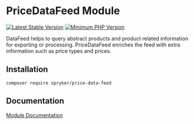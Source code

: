 # PriceDataFeed Module
[![Latest Stable Version](https://poser.pugx.org/spryker/price-data-feed/v/stable.svg)](https://packagist.org/packages/spryker/price-data-feed)
[![Minimum PHP Version](https://img.shields.io/badge/php-%3E%3D%207.4-8892BF.svg)](https://php.net/)

DataFeed helps to query abstract products and product related information for exporting or processing. PriceDataFeed enriches the feed with extra information such as price types and prices.

## Installation

```
composer require spryker/price-data-feed
```

## Documentation

[Module Documentation](https://docs.spryker.com)
